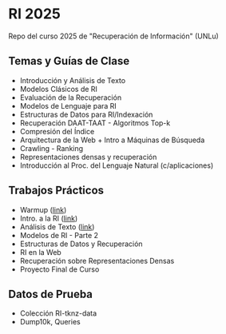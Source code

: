 # RI 2025
Repo del curso 2025 de "Recuperación de Información" (UNLu)

## Temas y Guías de Clase
- Introducción y Análisis de Texto
- Modelos Clásicos de RI
- Evaluación de la Recuperación
- Modelos de Lenguaje para RI
- Estructuras de Datos para RI/Indexación
- Recuperación DAAT-TAAT - Algoritmos Top-k
- Compresión del Índice
- Arquitectura de la Web + Intro a Máquinas de Búsqueda
- Crawling - Ranking
- Representaciones densas y recuperación
- Introducción al Proc. del Lenguaje Natural (c/aplicaciones)
  
## Trabajos Prácticos
- Warmup ([link](https://docs.google.com/document/d/19Mpy26w4Y2f0tS-vlLRpyVrMGeVSO-PnsxBotxoiwJoSOPA/edit?tab=t.0))
- Intro. a la RI ([link](https://docs.google.com/document/d/1pU-hoPNmC-z0fyoN8jbSQ3pHd0ArQfxX4sQGdu7I0U0/edit?tab=t.0))
- Análisis de Texto ([link](https://docs.google.com/document/d/1bzO33WAt4n-Kz0x8nQdtiG-g9C8LitBs4MbZmPN9_S8/edit?usp=sharing))
- Modelos de RI - Parte 2
- Estructuras de Datos y Recuperación
- RI en la Web
- Recuperación sobre Representaciones Densas
- Proyecto Final de Curso

## Datos de Prueba
- Colección RI-tknz-data
- Dump10k, Queries
